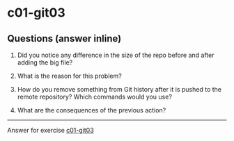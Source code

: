 # c01-git03

## Questions (answer inline)

1. Did you notice any difference in the size of the repo before and after adding the big file?


2. What is the reason for this problem?


3. How do you remove something from Git history after it is pushed to the remote repository? Which commands would you use? 


4. What are the consequences of the previous action?


***
Answer for exercise [c01-git03](https://github.com/devopsacademyau/academy/blob/23cc1dfa31e85651e3cdc1b0ef38da21518841ba/classes/01class/exercises/c01-git03/README.md)
